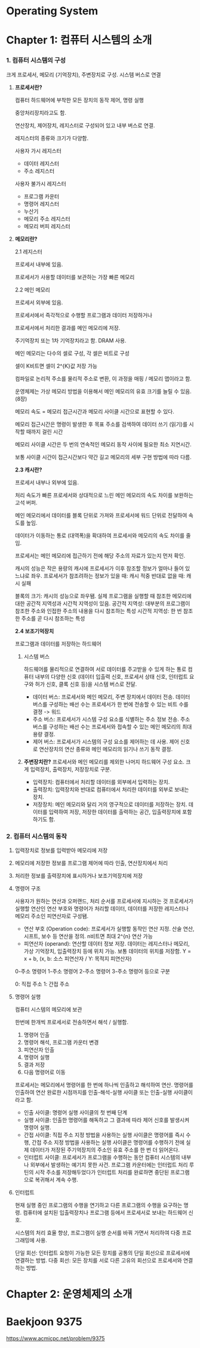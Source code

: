 # Operating System 

# Chapter 1: 컴퓨터 시스템의 소개

### 1. 컴퓨터 시스템의 구성

크게 프로세서, 메모리 (기억장치), 주변장치로 구성. 시스템 버스로 연결 

1. **프로세서란?**
    
    컴퓨터 하드웨어에 부착한 모든 장치의 동작 제어, 명령 실행 
    
    중앙처리장치라고도 함. 
    
    연산장치, 제어장치, 레지스터로 구성되어 있고 내부 버스로 연결.
    
    레지스터의 종류와 크기가 다양함. 
    
    사용자 가시 레지스터 
    
    - 데이터 레지스터
    - 주소 레지스터
    
    사용자 불가시 레지스터 
    
    - 프로그램 카운터
    - 명령어 레지스터
    - 누산기
    - 메모리 주소 레지스터
    - 메모리 버피 레지스터
    
2. **메모리란?**
    
    2.1 레지스터
    
    프로세서 내부에 있음. 
    
    프로세서가 사용할 데이터를 보관하는 가장 빠른 메모리 
    
    2.2 메인 메모리 
    
    프로세서 외부에 있음. 
    
    프로세서에서 즉각적으로 수행할 프로그램과 데이터 저장하거나
    
    프로세서에서 처리한 결과를 메인 메모리에 저장. 
    
    주기억장치 또는 1차 기억장치라고 함. DRAM 사용.
    
    메인 메모리는 다수의 셀로 구성, 각 셀은 비트로 구성 
    
    셀이 K비트면 셀이 2^{K}값 저장 가능 
    
    컴파일로 논리적 주소를 물리적 주소로 변환, 이 과정을 매핑 / 메모리 맵이라고 함.
    
    운영체제는 가상 메모리 방법을 이용해서 메인 메모리의 유효 크기를 늘릴 수 있음. (8장)
    
    메모리 속도 = 메모리 접근시간과 메모리 사이클 시간으로 표현할 수 있다. 
    
    메모리 접근시간은 명령이 발생한 후 목표 주소를 검색하여 데이터 쓰기 (읽기)를 시작할 때까지 걸린 시간 
    
    메모리 사이클 시간은 두 번의 연속적인 메모리 동작 사이에 필요한 최소 지연시간. 
    
    보통 사이클 시간이 접근시간보다 약간 길고 메모리의 세부 구현 방법에 따라 다름. 
    
    **2.3 캐시란?**
    
    프로세서 내부나 외부에 있음.
    
    처리 속도가 빠른 프로세서와 상대적으로 느린 메인 메모리의 속도 차이를 보완하는 고석 버퍼. 
    
    메인 메모리에서 데이터를 블록 단위로 가져와 프로세서에 워드 단위로 전달하여 속도를 높임. 
    
    데이터가 이동하는 통로 (대역폭)을 확대하여 프로세서와 메모리의 속도 차이를 줄임. 
    
    프로세서는 메인 메모리에 접근하기 전에 해당 주소의 자료가 있는지 먼저 확인.

    캐시의 성능은 작은 용량의 캐시에 프로세서가 이후 참조할 정보가 얼마나 들어 있느냐로 좌우. 
    프로세서가 참조려하는 정보가 있을 때: 캐시 적중 
    반대로 없을 때: 캐시 실패 

    블록의 크기: 캐시의 성능으로 좌우됌. 
    실제 프로그램을 실행할 때 참조한 메모리에 대한 공간적 지역성과 시간적 지역성이 있음. 
    공간적 지역성: 대부분의 프로그램이 참조한 주소와 인접한 주소의 내용을 다시 참조하는 특성
    시간적 지역성: 한 번 참조한 주소를 곧 다시 참조하는 특성 

    
    **2.4 보조기억장치**
    
    프로그램과 데이터를 저장하는 하드웨어 
    
    1. 시스템 버스 
        
        하드웨어를 물리적으로 연결하여 서로 데이터를 주고받을 수 있게 하는 통로 
        컴퓨터 내부의 다양한 신호 (데이터 입출력 신호, 프로세서 상태 신호, 인터럽트 요구와 허가 신호, 클록 신호 등)을 시스템 버스로 전달. 

        - 데이터 버스: 프로세서와 메인 메모리, 주변 장치에서 데이터 전송. 데이터 버스를 구성하는 배선 수는 프로세서가 한 번에 전송할 수 있는 비트 수를 결졍 -> 워드
        - 주소 버스: 프로세서가 시스템 구성 요소를 식별하는 주소 정보 전송. 주소 버스를 구성하는 배선 수는 프로세서와 접속할 수 있는 메인 메모리의 최대 용량 결정. 
        - 제어 버스: 프로세서가 시스템의 구성 요소를 제어하는 데 사용. 제어 신호로 연산장치의 연산 종류와 메인 메모리의 읽기나 쓰기 동작 결정. 

    2. **주변장치란?**
        프로세서와 메인 메모리를 제외한 나머지 하드웨어 구성 요소. 크게 입력장치, 출력장치, 저장장치로 구분. 
        - 입력장치: 컴퓨터에서 처리할 데이터를 외부에서 입력하는 장치.
        - 출력장치: 입력장치와 반대로 컴퓨터에서 처리한 데이터를 외부로 보내는 장치.
        - 저장장치: 메인 메모리와 달리 거의 영구적으로 데이터를 저장하는 장치. 데이터를 입력하여 저장, 저장한 데이터를 출력하는 공간, 입출력장치에 포함하기도 함. 


### 2. 컴퓨터 시스템의 동작

1. 입력장치로 정보를 입력받아 메모리에 저장
2. 메모리에 저장한 정보를 프로그램 제어에 따라 인출, 연산장치에서 처리
3. 처리한 정보를 출력장치에 표시하거나 보조기억장치에 저장 

1. 명령어 구조
    
    사용자가 원하는 연산과 오퍼랜드, 처리 순서를 프로세서에 지시하는 것 
    프로세서가 실행할 연산인 연산 부호와 명령어가 처리할 데이터, 데이터를 저장한 레지스터나 메모리 주소인 피연산자로 구성됌.

    - 연산 부호 (Operation code): 프로세서가 실행할 동작인 연산 지정. 산술 연산, 시프트, 보수 등 연산을 정의. n비트면 최대 2^{n} 연산 가능 
    - 피연산자 (operand): 연산할 데이터 정보 저장. 데이터는 레지스터나 메모리, 가상 기억장치, 입출력장치 등에 위치 가능. 보통 데이터의 위치를 저장함. 
                        Y = x + b, (x, b: 소스 피연산자 / Y: 목적지 피연산자)

    0-주소 명령어
    1-주소 명령어
    2-주소 명령어
    3-주소 명령어
    등으로 구분 

    0: 직접 주소
    1: 간접 주소 


2. 명령어 실행 
    
    컴퓨터 시스템의 메모리에 보관
    
    한번에 한개씩 프로세서로 전송하면서 해석 / 실행함. 

    1. 명령어 인출
    2. 명령어 해석, 프로그램 카운터 변경
    3. 피연산자 인출
    4. 명령어 실행
    5. 결과 저장 
    6. 다음 명령어로 이동 

    프로세서는 메모리에서 명령어를 한 번에 하나씩 인출하고 해석하여 연산. 
    명령어를 인출하여 연산 완료한 시점까지를 인출-해석-실행 사이클 또는 인출-실행 사이클이라고 함. 

    
    - 인출 사이클: 명령어 실행 사이클의 첫 번째 단계 
    - 실행 사이클: 인출한 명령어를 해독하고 그 결과에 따라 제어 신호를 발생시켜 명령어 실행. 
    - 간접 사이클: 직접 주소 지정 방법을 사용하는 실행 사이클은 명령어를 즉시 수행, 간접 주소 지정 방법을 사용하는 실행 사이클은 명령어를 수행하기 전에 실제 데이터가 저장된 주기억장치의 주소인 유효 주소를 한 번 더 읽어온다. 
    - 인터럽트 사이클: 프로세서가 프로그램을 수행하는 동안 컴퓨터 시스템의 내부나 외부에서 발생하는 예기치 못한 사건. 프로그램 카운터에는 인터럽트 처리 루틴의 시작 주소를 저장해두었다가 인터럽트 처리를 완료하면 중단된 프로그램으로 복귀해서 계속 수행. 


3. 인터럽트 
    
    현재 실행 중인 프로그램의 수행을 연기하고 다른 프로그램의 수행을 요구하는 명령.
    컴퓨터에 설치된 입출력장치나 프로그램 등에서 프로세서로 보내는 하드웨어 신호. 

    
    시스템의 처리 효율 향상, 프로그램이 실행 순서를 바꿔 가면서 처리하여 다중 프로그래밍에 사용. 
    
    단일 회선: 인터럽트 요청이 가능한 모든 장치를 공통의 단일 회선으로 프로세서에 연결하는 방법. 
    다중 회선: 모든 장치를 서로 다른 고유의 회선으로 프로세서와 연결하는 방법. 



# Chapter 2: 운영체제의 소개





# Baekjoon 9375 

https://www.acmicpc.net/problem/9375

